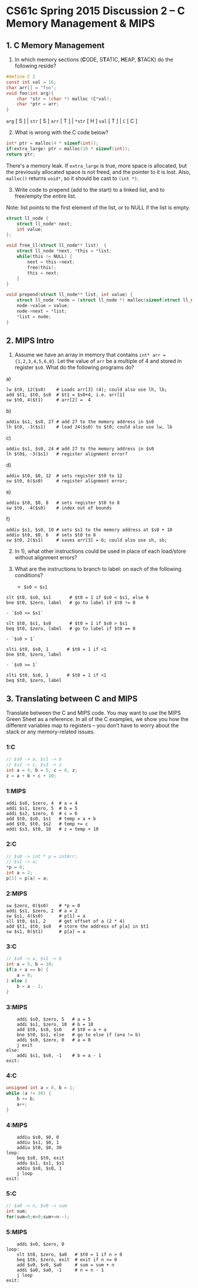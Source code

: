# CS61c Spring 2015 Discussion 2 – C Memory Management & MIPS
## 1. C Memory Management

1. In which memory sections (**C**ODE, S**T**ATIC, **H**EAP, **S**TACK) do the following reside?

```c
#define C 2
const int val = 16;
char arr[] = "foo";
void foo(int arg){
    char *str = (char *) malloc (C*val);
    char *ptr = arr;
}
```

`arg` [ S ] | `str` [ S ]
`arr` [ T ] | `*str` [ H ]
`val` [ T ] |  `C` [ C ] 

2. What is wrong with the C code below?

```c
int* ptr = malloc(4 * sizeof(int));
if(extra_large) ptr = malloc(10 * sizeof(int));
return ptr;
```
There's a memory leak. If `extra_large` is true, more space is allocated, but the previously allocated space is not freed, and the pointer to it is lost.
Also, `malloc()` returns `void*`, so it should be cast to `(int *)`.

3. Write code to prepend (add to the start) to a linked list, and to free/empty the entire list.

Note: list points to the first element of the list, or to NULL if the list is empty.

```c
struct ll_node { 
    struct ll_node* next; 
    int value; 
};

void free_ll(struct ll_node** list)  {
    struct ll_node *next, *this = *list;
    while(this != NULL) {
        next = this->next;
        free(this);
        this = next;
    }
}

void prepend(struct ll_node** list, int value) {
    struct ll_node *node = (struct ll_node *) malloc(sizeof(struct ll_node));
    node->value = value;
    node->next = *list;
    *list = node;
}
```

## 2. MIPS Intro
1. Assume we have an array in memory that contains `int* arr = {1,2,3,4,5,6,0}`. Let the value of `arr`
be a multiple of 4 and stored in register `$s0`. What do the following programs do?

a) 

```
lw $t0, 12($s0)    # Loads arr[3] (4); could also use lh, lb;
add $t1, $t0, $s0  # $t1 = $s0+4, i.e. arr[1] 
sw $t0, 4($t1)     # arr[2] =  4
```

b) 
```
addiu $s1, $s0, 27 # add 27 to the memory address in $s0
lh $t0, -3($s1)    # load 24($s0) to $t0; could also use lw, lb
```

c) 
```
addiu $s1, $s0, 24 # add 27 to the memory address in $s0
lh $t0$, -3($s1)   # register alignment error?
```

d) 
```
addiu $t0, $0, 12  # sets register $t0 to 12
sw $t0, 6($s0)     # register alignment error; 
```

e) 
```
addiu $t0, $0, 8   # sets register $t0 to 8
sw $t0, -4($s0)    # index out of bounds
```

f) 
```
addiu $s1, $s0, 10 # sets $s1 to the memory address at $s0 + 10
addiu $t0, $0, 6   # sets $t0 to 6
sw $t0, 2($s1)     # saves arr[3] = 6; could also use sh, sb;
```

2. In 1), what other instructions could be used in place of each load/store without alignment errors?


3. What are the instructions to branch to label: on each of the following conditions?

    - `$s0 < $s1` 

```
slt $t0, $s0, $s1       # $t0 = 1 if $s0 < $s1, else 0
bne $t0, $zero, label   # go to label if $t0 != 0
```

    - `$s0 <= $s1` 

```
slt $t0, $s1, $s0       # $t0 = 1 if $s0 > $s1
beq $t0, $zero, label   # go to label if $t0 == 0
```

    - `$s0 > 1` 

```
slti $t0, $s0, 1       # $t0 = 1 if <1
bne $t0, $zero, label
```

    - `$s0 >= 1`

```
slti $t0, $s0, 1       # $t0 = 1 if <1
beq $t0, $zero, label
```

## 3. Translating between C and MIPS
Translate between the C and MIPS code. You may want to use the MIPS Green Sheet as a reference. In all of
the C examples, we show you how the different variables map to registers – you don’t have to worry about the
stack or any memory-related issues.
### 1:C 
```c
// $s0 -> a, $s1 -> b
// $s2 -> c, $s3 -> z
int a = 4, b = 5, c = 6, z;
z = a + b + c + 10;
```

### 1:MIPS
```
addi $s0, $zero, 4  # a = 4
addi $s1, $zero, 5  # b = 5
addi $s2, $zero, 6  # c = 6
add $t0, $s0, $s1   # temp = a + b
add $t0, $t0, $s2   # temp += c
addi $s3, $t0, 10   # z = temp + 10
```

### 2:C
```c
// $s0 -> int * p = intArr;
// $s1 -> a;
*p = 0;
int a = 2;
p[1] = p[a] = a;
```

### 2:MIPS
```
sw $zero, 0($s0)    # *p = 0
addi $s1, $zero, 2  # a = 2
sw $s1, 4($s0)      # p[1] = a
sll $t0, $s1, 2     # get offset of a (2 * 4)
add $t1, $t0, $s0   # store the address of p[a] in $t1
sw $s1, 0($t1)      # p[a] = a
```

### 3:C
```c
// $s0 -> a, $s1 -> b
int a = 5, b = 10;
if(a + a == b) {
    a = 0;
} else {
    b = a - 1;
}
```

### 3:MIPS
```
    addi $s0, $zero, 5   # a = 5
    addi $s1, $zero, 10  # b = 10
    add $t0, $s0, $s0    # $t0 = a + a
    bne $t0, $s1, else   # go to else if (a+a != b)
    addi $s0, $zero, 0   # a = 0
    j exit
else:
    addi $s1, $s0, -1    # b = a - 1
exit:
```

### 4:C
```c
unsigned int a = 0, b = 1;
while (a != 30) {
    b += b;
    a++;
}
```

### 4:MIPS
```
    addiu $s0, $0, 0
    addiu $s1, $0, 1
    addiu $t0, $0, 30
loop:
    beq $s0, $t0, exit
    addu $s1, $s1, $s1
    addiu $s0, $s0, 1
    j loop
exit:
```

### 5:C
```c
// $a0 -> n, $v0 -> sum
int sum;
for(sum=0;n>0;sum+=n--);
```

### 5:MIPS
```
    addi $v0, $zero, 0
loop:
    slt $t0, $zero, $a0   # $t0 = 1 if n > 0
    beq $t0, $zero, exit  # exit if n <= 0
    add $v0, $v0, $a0     # sum = sum + n
    addi $a0, $a0, -1     # n = n - 1
    j loop
exit:
```
